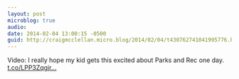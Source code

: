 ```yaml
---
layout: post
microblog: true
audio: 
date: 2014-02-04 13:00:15 -0500
guid: http://craigmcclellan.micro.blog/2014/02/04/t430762741041995776.html
---
```

Video: I really hope my kid gets this excited about Parks and Rec one day. [t.co/LPP3Zqgjr...](http://t.co/LPP3Zqgjrv)
